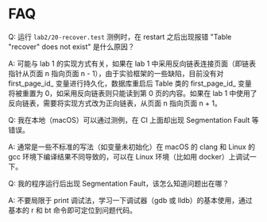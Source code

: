 # FAQ

Q: 运行 `lab2/20-recover.test` 测例时，在 restart 之后出现报错 "Table "recover" does not exist" 是什么原因？

A: 可能与 lab 1 的实现方式有关，如果在 lab 1 中采用反向链表连接页面（即链表指针从页面 n 指向页面 n - 1），由于实验框架的一些缺陷，目前没有对 first_page_id\_ 变量进行持久化，数据库重启后 Table 类的 first_page_id\_ 变量将被重置为 0，如采用反向链表则只能读到第 0 页的内容。如果在 lab 1 中使用了反向链表，需要将实现方式改为正向链表，从页面 n 指向页面 n + 1。

Q: 我在本地（macOS）可以通过测例，在 CI 上面却出现 Segmentation Fault 等错误。

A: 通常是一些不标准的写法（如变量未初始化）在 macOS 的 clang 和 Linux 的 gcc 环境下编译结果不同导致的，可以在 Linux 环境（比如用 docker）上调试一下。

Q: 我的程序运行后出现 Segmentation Fault，该怎么知道问题出在哪？

A: 不要局限于 print 调试法，学习一下调试器（gdb 或 lldb）的基本使用，通过基本的 r 和 bt 命令即可定位到问题代码。
